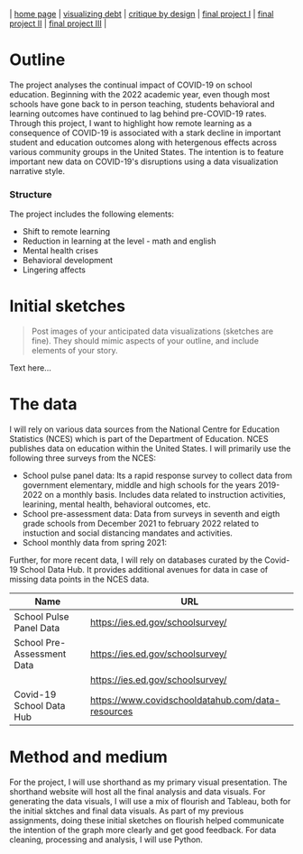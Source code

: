 | [home page](https://pranavakadiyala.github.io/Portfolio/) | [visualizing debt](visualizing-government-debt) | [critique by design](critique-by-design) | [final project I](final-project-part-one) | [final project II](final-project-part-two) | [final project III](final-project-part-three) |


# Outline

The project analyses the continual impact of COVID-19 on school education. Beginning with the 2022 academic year, even though most schools have gone back to in person teaching, students behavioral and learning outcomes have continued to lag behind pre-COVID-19 rates. Through this project, I want to highlight how remote learning as a consequence of COVID-19 is associated with a stark decline in important student and education outcomes along with hetergenous effects across various community groups in the United States. The intention is to feature important new data on COVID-19's disruptions using a data visualization narrative style. 

### Structure

The project includes the following elements:
* Shift to remote learning
* Reduction in learning at the level - math and english
* Mental health crises
* Behavioral development
* Lingering affects

# Initial sketches
> Post images of your anticipated data visualizations (sketches are fine). They should mimic aspects of your outline, and include elements of your story.  

Text here...

# The data

I will rely on various data sources from the National Centre for Education Statistics (NCES) which is part of the Department of Education. NCES publishes data on education within the United States. I will primarily use the following three surveys from the NCES:
* School pulse panel data: Its a rapid response survey to collect data from government elementary, middle and high schools for the years 2019-2022 on a monthly basis. Includes data related to instruction activities, learining, mental health, behavioral outcomes, etc.
* School pre-assessment data: Data from surveys in seventh and eigth grade schools from December 2021 to february 2022 related to instuction and social distancing mandates and activities. 
* School monthly data from spring 2021: 

Further, for more recent data, I will rely on databases curated by the Covid-19 School Data Hub. It provides additional avenues for data in case of missing data points in the NCES data. 


| Name | URL |
|------|-----|
| School Pulse Panel Data  | https://ies.ed.gov/schoolsurvey/    |
| School Pre-Assessment Data    | https://ies.ed.gov/schoolsurvey/    | 
|      | https://ies.ed.gov/schoolsurvey/    | 
| Covid-19 School Data Hub     | https://www.covidschooldatahub.com/data-resources    | 


# Method and medium

For the project, I will use shorthand as my primary visual presentation. The shorthand website will host all the final analysis and data visuals. For generating the data visuals, I will use a mix of flourish and Tableau, both for the initial sktches and final data visuals. As part of my previous assignments, doing these initial sketches on flourish helped communicate the intention of the graph more clearly and get good feedback. For data cleaning, processing and analysis, I will use Python. 
